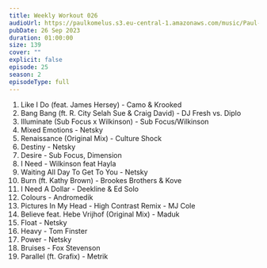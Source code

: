 ```yaml
---
title: Weekly Workout 026
audioUrl: https://paulkomelus.s3.eu-central-1.amazonaws.com/music/Paul-Komelus-Weekly-Workout-026(DnB).mp3
pubDate: 26 Sep 2023
duration: 01:00:00
size: 139
cover: ""
explicit: false
episode: 25
season: 2
episodeType: full
---
```

1. Like I Do (feat. James Hersey) - Camo & Krooked
2. Bang Bang (ft. R. City Selah Sue & Craig David) - DJ Fresh vs. Diplo
3. Illuminate (Sub Focus x Wilkinson) - Sub Focus/Wilkinson
4. Mixed Emotions - Netsky
5. Renaissance (Original Mix) - Culture Shock
6. Destiny - Netsky
7. Desire - Sub Focus, Dimension
8. I Need - Wilkinson feat Hayla
9. Waiting All Day To Get To You - Netsky
10. Burn (ft. Kathy Brown) - Brookes Brothers & Kove
11. I Need A Dollar - Deekline & Ed Solo
12. Colours - Andromedik
13. Pictures In My Head - High Contrast Remix - MJ Cole
14. Believe feat. Hebe Vrijhof (Original Mix) - Maduk
15. Float - Netsky
16. Heavy - Tom Finster
17. Power - Netsky
18. Bruises - Fox Stevenson
19. Parallel (ft. Grafix) - Metrik